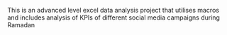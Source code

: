 This is an advanced level excel data analysis project that utilises macros and includes analysis of KPIs of different social media campaigns during Ramadan
